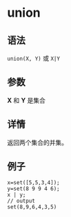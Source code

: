 # union

## 语法

`union(X, Y)` 或 `X|Y`

## 参数

**X** 和 **Y** 是集合

## 详情

返回两个集合的并集。

## 例子

```
x=set([5,5,3,4]);
y=set(8 9 9 4 6);
x | y;
// output
set(8,9,6,4,3,5)
```


